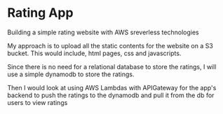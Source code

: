 # Rating App
Building a simple rating website with AWS sreverless technologies

My approach is to upload all the static contents for the website on a S3 bucket.
This would include, html pages, css and javascripts.

Since there is no need for a relational database to store the ratings, I will use a simple dynamodb to store the ratings.

Then I would look at using AWS Lambdas with APIGateway for the app's backend to push the ratings to the dynamodb and pull it from the db for users to view ratings 